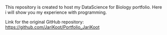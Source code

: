 This repository is created to host my DataScience for Biology portfolio. Here i will show you my experience with programming.

Link for the original GitHub repository: https://github.com/JariKoot/Portfolio_JariKoot
